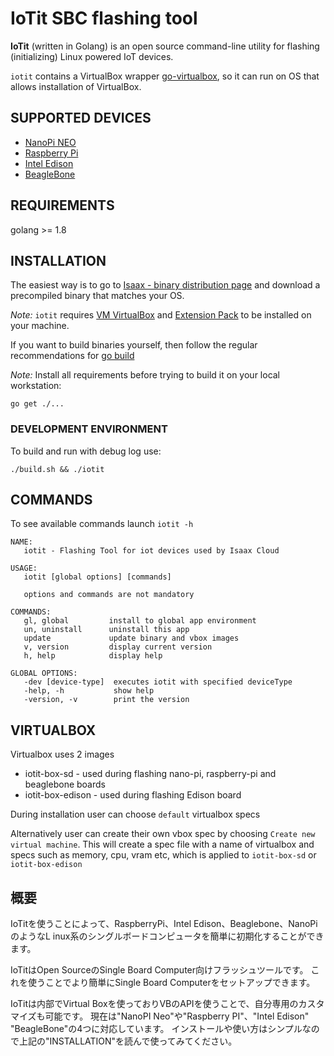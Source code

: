 IoTit SBC flashing tool
==========================


**IoTit** (written in Golang) is an open source command-line utility for flashing (initializing) Linux powered IoT devices.

`iotit` contains a VirtualBox wrapper [go-virtualbox](https://github.com/riobard/go-virtualbox), so it can run on OS that allows installation of VirtualBox.

SUPPORTED DEVICES
-----------

* [NanoPi NEO](http://nanopi.io/nanopi-neo.html)
* [Raspberry Pi](https://www.raspberrypi.org/)
* [Intel Edison](https://software.intel.com/en-us/iot/hardware/edison)
* [BeagleBone](http://beagleboard.org/bone)


REQUIREMENTS
------------
golang >= 1.8

INSTALLATION
------------

The easiest way is to go to [Isaax - binary distribution page](https://isaax.io/downloads/) and download a precompiled binary that matches your OS.

*Note:* `iotit` requires [VM VirtualBox](http://www.oracle.com/technetwork/server-storage/virtualbox/downloads/index.html) and [Extension Pack](http://www.oracle.com/technetwork/server-storage/virtualbox/downloads/index.html#extpack) to be installed on your machine.


If you want to build binaries yourself, then follow the regular recommendations for [go build](https://golang.org/pkg/go/build/)

*Note:* Install all requirements before trying to build it on your local workstation:

```
go get ./...
```


### DEVELOPMENT ENVIRONMENT

To build and run with debug log use:

```
./build.sh && ./iotit
```

COMMANDS
--------

To see available commands launch `iotit -h`

```
NAME:
   iotit - Flashing Tool for iot devices used by Isaax Cloud

USAGE:
   iotit [global options] [commands]

   options and commands are not mandatory

COMMANDS:
   gl, global         install to global app environment
   un, uninstall      uninstall this app
   update             update binary and vbox images
   v, version         display current version
   h, help            display help

GLOBAL OPTIONS:
   -dev [device-type]  executes iotit with specified deviceType
   -help, -h           show help
   -version, -v        print the version
```

VIRTUALBOX
--------
Virtualbox uses 2 images
 - iotit-box-sd - used during flashing nano-pi, raspberry-pi and beaglebone boards
 - iotit-box-edison - used during flashing Edison board

During installation user can choose `default` virtualbox specs

Alternatively user can create their own vbox spec by choosing `Create new virtual machine`.
This will create a spec file with a name of virtualbox and specs such as memory, cpu, vram etc,
which is applied to `iotit-box-sd` or `iotit-box-edison`



概要
----------------

IoTitを使うことによって、RaspberryPi、Intel Edison、Beaglebone、NanoPi のようなL
inux系のシングルボードコンピュータを簡単に初期化することができます。

IoTitはOpen SourceのSingle Board Computer向けフラッシュツールです。
これを使うことでより簡単にSingle Board Computerをセットアップできます。

IoTitは内部でVirtual Boxを使っておりVBのAPIを使うことで、自分専用のカスタマイズも可能です。
現在は"NanoPI Neo"や"Raspberry PI"、"Intel Edison" "BeagleBone"の4つに対応しています。
インストールや使い方はシンプルなので上記の"INSTALLATION"を読んで使ってみてください。
